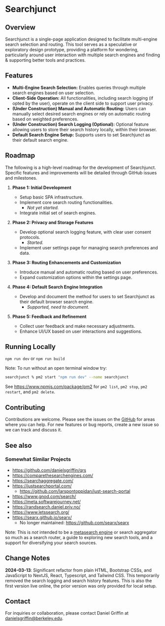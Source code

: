 # Searchjunct


## Overview
Searchjunct is a single-page application designed to facilitate multi-engine search selection and routing. This tool serves as a speculative or exploratory design prototype, providing a platform for wondering, particularly around user interaction with multiple search engines and finding & supporting better tools and practices.

## Features
- **Multi-Engine Search Selection:** Enables queries through multiple search engines based on user selection.
- **Client-Side Operation:** All functionalities, including search logging (if opted by the user), operate on the client side to support user privacy.
- **(Under Construction) Manual and Automatic Routing:** Users can manually select desired search engines or rely on automatic routing based on weighted preferences.
- **(Under Construction) Search Logging (Optional):** Optional feature allowing users to store their search history locally, within their browser.
- **Default Search Engine Setup:** Supports users to set Searchjunct as their default search engine.

## Roadmap
The following is a high-level roadmap for the development of Searchjunct. Specific features and improvements will be detailed through GitHub issues and milestones.

1. **Phase 1: Initial Development**
   - Setup basic SPA infrastructure.
   - Implement core search routing functionalities.
      - _Not yet started._
   - Integrate initial set of search engines.

2. **Phase 2: Privacy and Storage Features**
   - Develop optional search logging feature, with clear user consent protocols.
      - _Started._
   - Implement user settings page for managing search preferences and data.

3. **Phase 3: Routing Enhancements and Customization**
   - Introduce manual and automatic routing based on user preferences.
   - Expand customization options within the settings page.

4. **Phase 4: Default Search Engine Integration**
   - Develop and document the method for users to set Searchjunct as their default browser search engine.
      - _Supported, need to document._

5. **Phase 5: Feedback and Refinement**
   - Collect user feedback and make necessary adjustments.
   - Enhance UI/UX based on user interactions and suggestions.



## Running Locally

`npm run dev` or `npm run build`

Note: To run without an open terminal window try:

```zsh
searchjunct % pm2 start "npm run dev" --name searchjunct
```

See https://www.npmjs.com/package/pm2 for `pm2 list`, `pm2 stop`, `pm2 restart`, and `pm2 delete`.

## Contributing
Contributions are welcome. Please see the issues on the [GitHub](#) for areas where you can help. For new features or bug reports, create a new issue so we can track and discuss it.

## See also

### Somewhat Similar Projects

- https://github.com/danielsgriffin/qrs
- https://comparethesearchengines.com/
- https://searchaggregate.com/
- https://justsearchportal.com/
    - https://github.com/larspontoppidan/just-search-portal
- https://www.gnod.com/search/
- https://meta.softwarejourney.net/
- https://randsearch.daniel.priv.no/
- https://www.letssearch.org/
- https://searx.github.io/searx/
    - No longer maintained: https://github.com/searx/searx

Note: This is _not_ intended to be a [metasearch engine](https://en.wikipedia.org/wiki/Metasearch_engine) or search aggregator so much as a search router, a guide to exploring new search tools, and a support for diversifying your search sources.

## Change Notes

**2024-03-13**: Significant refactor from plain HTML, Bootstrap CSSs, and JavaScript to NextJS, React, Typescript, and Tailwind CSS. This temporarily removed the search logging and search history features. This is also the first version live online, the prior version was only provided for local setup.

## Contact
For inquiries or collaboration, please contact Daniel Griffin at [danielsgriffin@berkeley.edu](mailto:danielsgriffin@berkeley.edu).
